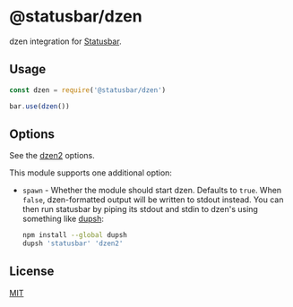 # @statusbar/dzen

dzen integration for [Statusbar](https://github.com/goto-bus-stop/statusbar).

## Usage

```js
const dzen = require('@statusbar/dzen')

bar.use(dzen())
```

## Options

See the [dzen2](https://github.com/goto-bus-stop/dzen2#stream--dzenoptions) options.

This module supports one additional option:

 - `spawn` - Whether the module should start dzen.
   Defaults to `true`.
   When `false`, dzen-formatted output will be written to stdout instead.
   You can then run statusbar by piping its stdout and stdin to dzen's using something like [dupsh](https://github.com/substack/dupsh):

   ```bash
   npm install --global dupsh
   dupsh 'statusbar' 'dzen2'
   ```

## License

[MIT](../../LICENSE)
